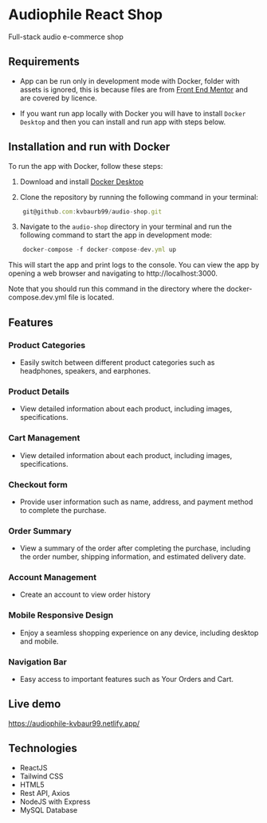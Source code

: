 # Audiophile React Shop

Full-stack audio e-commerce shop

## Requirements

- App can be run only in development mode with Docker, folder with assets is ignored, this is because files are from [Front End Mentor](https://www.frontendmentor.io/home) and are covered by licence.

- If you want run app locally with Docker you will have to install `Docker Desktop` and then you can install and run app with steps below.

## Installation and run with Docker

To run the app with Docker, follow these steps:

1. Download and install [Docker Desktop](https://www.docker.com/products/docker-desktop)

2. Clone the repository by running the following command in your terminal:

```javascript
    git@github.com:kvbaurb99/audio-shop.git
```

3. Navigate to the `audio-shop` directory in your terminal and run the following command to start the app in development mode:

``` javascript
    docker-compose -f docker-compose-dev.yml up
```

This will start the app and print logs to the console. You can view the app by opening a web browser and navigating to http://localhost:3000.

Note that you should run this command in the directory where the docker-compose.dev.yml file is located.

## Features

### Product Categories

- Easily switch between different product categories such as headphones, speakers, and earphones.

### Product Details 

-  View detailed information about each product, including images, specifications.

### Cart Management

-  View detailed information about each product, including images, specifications.
### Checkout form

- Provide user information such as name, address, and payment method to complete the purchase.

### Order Summary

- View a summary of the order after completing the purchase, including the order number, shipping information, and estimated delivery date.

### Account Management

- Create an account to view order history

### Mobile Responsive Design

- Enjoy a seamless shopping experience on any device, including desktop and mobile.

### Navigation Bar

- Easy access to important features such as Your Orders and Cart.

## Live demo

https://audiophile-kvbaur99.netlify.app/

## Technologies

- ReactJS
- Tailwind CSS
- HTML5
- Rest API, Axios
- NodeJS with Express
- MySQL Database

